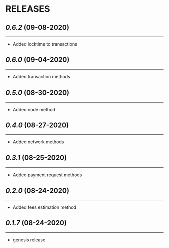 # RELEASES

## *0.6.2* (09-08-2020)
_______________________
* Added locktime to transactions

## *0.6.0* (09-04-2020)
_______________________
* Added transaction methods

## *0.5.0* (08-30-2020)
_______________________
* Added node method

## *0.4.0* (08-27-2020)
_______________________
* Added network methods

## *0.3.1* (08-25-2020)
_______________________
* Added payment request methods

## *0.2.0* (08-24-2020)
_______________________
* Added fees estimation method

## *0.1.7* (08-24-2020)
_______________________
* genesis release
